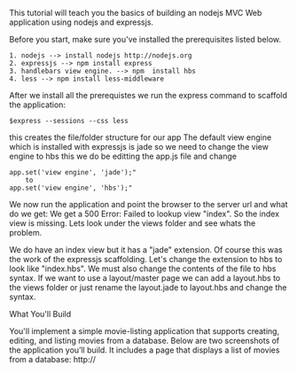 This tutorial will teach you the basics of building an nodejs MVC Web application 
using nodejs and expressjs. 

Before you start, make sure you've installed the prerequisites listed below. 

    1. nodejs --> install nodejs http://nodejs.org
    2. expressjs --> npm install express
    3. handlebars view engine. --> npm  install hbs
    4. less --> npm install less-middleware
    
After we install all the prerequistes we run the express command to scaffold the 
application:

    $express --sessions --css less
    
this creates the file/folder structure for our app
The default view engine which is installed with expressjs is jade so we need to 
change the view engine to hbs this we do be editting the app.js file and change 

    app.set('view engine', 'jade');"    
        to
    app.set('view engine', 'hbs');"
    
We now run the application and point the browser to the server url and what do 
we get:  We get a 500 Error: Failed to lookup view "index". So the index view is 
missing.  Lets look under the views folder and see whats the problem.

We do have an index view but it has a "jade" extension. Of course this was the 
work of the expressjs scaffolding.  Let's change the extension to hbs to look 
like "index.hbs".  We must also change the contents of the file to hbs syntax.
If we want to use a layout/master page we can add a layout.hbs to the views 
folder or just rename the layout.jade to layout.hbs and change the syntax.

What You'll Build

You'll implement a simple movie-listing application that supports creating, 
editing, and listing movies from a database. Below are two screenshots of the 
application you’ll build. It includes a page that displays a list of movies 
from a database: http://
